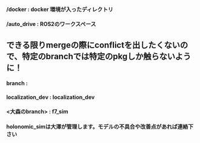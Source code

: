 #### /docker : docker 環境が入ったディレクトリ
#### /auto_drive : ROS2のワークスペース

## できる限りmergeの際にconflictを出したくないので、特定のbranchでは特定のpkgしか触らないように！

#### branch :
#### localization_dev : localization_dev
#### <大森のbranch> : f7_sim

#### holonomic_simは大澤が管理します。モデルの不具合や改善点があれば連絡下さい